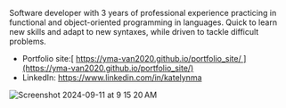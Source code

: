 Software developer with 3 years of professional experience practicing in functional and object-oriented programming in languages. Quick to learn new skills and adapt to new syntaxes, while driven to tackle difficult problems.

* Portfolio site:[ https://yma-van2020.github.io/portfolio_site/ ](https://yma-van2020.github.io/portfolio_site/) 
* LinkedIn: https://www.linkedin.com/in/katelynma


![Screenshot 2024-09-11 at 9 15 20 AM](https://github.com/user-attachments/assets/8055a7cc-7c4b-4267-940a-6831eb5da651)

